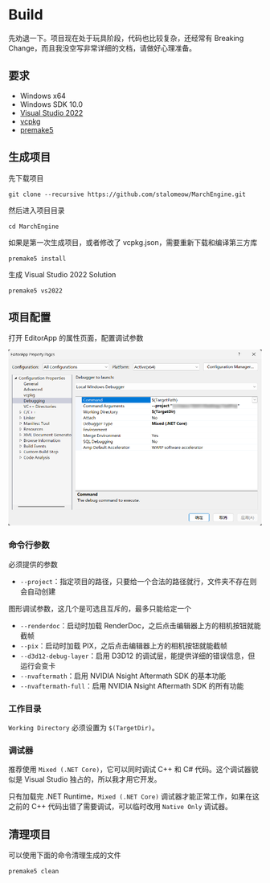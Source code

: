 # Build

先劝退一下。项目现在处于玩具阶段，代码也比较复杂，还经常有 Breaking Change，而且我没空写非常详细的文档，请做好心理准备。

## 要求

- Windows x64
- Windows SDK 10.0
- [Visual Studio 2022](https://visualstudio.microsoft.com/zh-hans/vs/)
- [vcpkg](https://github.com/microsoft/vcpkg)
- [premake5](https://premake.github.io/)

## 生成项目

先下载项目

``` shell
git clone --recursive https://github.com/stalomeow/MarchEngine.git
```

然后进入项目目录

``` shell
cd MarchEngine
```

如果是第一次生成项目，或者修改了 vcpkg.json，需要重新下载和编译第三方库

``` shell
premake5 install
```

生成 Visual Studio 2022 Solution

``` shell
premake5 vs2022
```

## 项目配置

打开 EditorApp 的属性页面，配置调试参数

<p align="center"><img src="Attachments/debugging.png"></p>

### 命令行参数

必须提供的参数

- `--project`：指定项目的路径，只要给一个合法的路径就行，文件夹不存在则会自动创建

图形调试参数，这几个是可选且互斥的，最多只能给定一个

- `--renderdoc`：启动时加载 RenderDoc，之后点击编辑器上方的相机按钮就能截帧
- `--pix`：启动时加载 PIX，之后点击编辑器上方的相机按钮就能截帧
- `--d3d12-debug-layer`：启用 D3D12 的调试层，能提供详细的错误信息，但运行会变卡
- `--nvaftermath`：启用 NVIDIA Nsight Aftermath SDK 的基本功能
- `--nvaftermath-full`：启用 NVIDIA Nsight Aftermath SDK 的所有功能

### 工作目录

`Working Directory` 必须设置为 `$(TargetDir)`。

### 调试器

推荐使用 `Mixed (.NET Core)`，它可以同时调试 C++ 和 C# 代码。这个调试器貌似是 Visual Studio 独占的，所以我才用它开发。

只有加载完 .NET Runtime，`Mixed (.NET Core)` 调试器才能正常工作，如果在这之前的 C++ 代码出错了需要调试，可以临时改用 `Native Only` 调试器。

## 清理项目

可以使用下面的命令清理生成的文件

``` shell
premake5 clean
```
